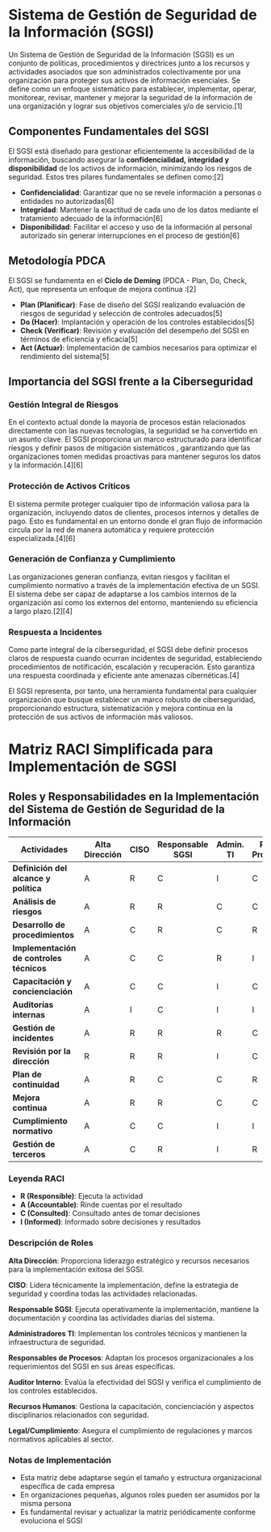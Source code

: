 # Sistema de Gestión de Seguridad de la Información (SGSI)

Un Sistema de Gestión de Seguridad de la Información (SGSI) es un conjunto de políticas, procedimientos y directrices junto a los recursos y actividades asociados que son administrados colectivamente por una organización para proteger sus activos de información esenciales. Se define como un enfoque sistemático para establecer, implementar, operar, monitorear, revisar, mantener y mejorar la seguridad de la información de una organización y lograr sus objetivos comerciales y/o de servicio.[1]

## Componentes Fundamentales del SGSI

El SGSI está diseñado para gestionar eficientemente la accesibilidad de la información, buscando asegurar la **confidencialidad, integridad y disponibilidad** de los activos de información, minimizando los riesgos de seguridad. Estos tres pilares fundamentales se definen como:[2]

- **Confidencialidad**: Garantizar que no se revele información a personas o entidades no autorizadas[6]
- **Integridad**: Mantener la exactitud de cada uno de los datos mediante el tratamiento adecuado de la información[6]
- **Disponibilidad**: Facilitar el acceso y uso de la información al personal autorizado sin generar interrupciones en el proceso de gestión[6]

## Metodología PDCA

El SGSI se fundamenta en el **Ciclo de Deming** (PDCA - Plan, Do, Check, Act), que representa un enfoque de mejora continua :[2]

- **Plan (Planificar)**: Fase de diseño del SGSI realizando evaluación de riesgos de seguridad y selección de controles adecuados[5]
- **Do (Hacer)**: Implantación y operación de los controles establecidos[5]
- **Check (Verificar)**: Revisión y evaluación del desempeño del SGSI en términos de eficiencia y eficacia[5]
- **Act (Actuar)**: Implementación de cambios necesarios para optimizar el rendimiento del sistema[5]

## Importancia del SGSI frente a la Ciberseguridad

### Gestión Integral de Riesgos

En el contexto actual donde la mayoría de procesos están relacionados directamente con las nuevas tecnologías, la seguridad se ha convertido en un asunto clave. El SGSI proporciona un marco estructurado para identificar riesgos y definir pasos de mitigación sistemáticos , garantizando que las organizaciones tomen medidas proactivas para mantener seguros los datos y la información.[4][6]

### Protección de Activos Críticos

El sistema permite proteger cualquier tipo de información valiosa para la organización, incluyendo datos de clientes, procesos internos y detalles de pago. Esto es fundamental en un entorno donde el gran flujo de información circula por la red de manera automática y requiere protección especializada.[4][6]

### Generación de Confianza y Cumplimiento

Las organizaciones generan confianza, evitan riesgos y facilitan el cumplimiento normativo a través de la implementación efectiva de un SGSI. El sistema debe ser capaz de adaptarse a los cambios internos de la organización así como los externos del entorno, manteniendo su eficiencia a largo plazo.[2][4]

### Respuesta a Incidentes

Como parte integral de la ciberseguridad, el SGSI debe definir procesos claros de respuesta cuando ocurran incidentes de seguridad, estableciendo procedimientos de notificación, escalación y recuperación. Esto garantiza una respuesta coordinada y eficiente ante amenazas cibernéticas.[4]

El SGSI representa, por tanto, una herramienta fundamental para cualquier organización que busque establecer un marco robusto de ciberseguridad, proporcionando estructura, sistematización y mejora continua en la protección de sus activos de información más valiosos.

# Matriz RACI Simplificada para Implementación de SGSI

## Roles y Responsabilidades en la Implementación del Sistema de Gestión de Seguridad de la Información

| Actividades | Alta Dirección | CISO | Responsable SGSI | Admin. TI | Resp. Procesos | Auditor Interno | RRHH | Legal/Cumplimiento |
|-------------|----------------|------|------------------|-----------|----------------|-----------------|------|-------------------|
| **Definición del alcance y política** | A | R | C | I | C | I | I | C |
| **Análisis de riesgos** | A | R | R | C | C | I | I | C |
| **Desarrollo de procedimientos** | A | C | R | C | R | I | C | C |
| **Implementación de controles técnicos** | A | C | C | R | I | I | I | I |
| **Capacitación y concienciación** | A | C | C | I | C | I | R | I |
| **Auditorías internas** | A | I | C | I | I | R | I | C |
| **Gestión de incidentes** | A | R | R | R | C | I | C | C |
| **Revisión por la dirección** | R | R | R | I | C | C | I | I |
| **Plan de continuidad** | A | R | C | C | R | I | C | C |
| **Mejora continua** | A | R | R | C | C | C | I | I |
| **Cumplimiento normativo** | A | C | C | I | I | C | I | R |
| **Gestión de terceros** | A | C | R | I | R | I | C | C |

### Leyenda RACI

- **R (Responsible)**: Ejecuta la actividad
- **A (Accountable)**: Rinde cuentas por el resultado
- **C (Consulted)**: Consultado antes de tomar decisiones
- **I (Informed)**: Informado sobre decisiones y resultados

### Descripción de Roles

**Alta Dirección**: Proporciona liderazgo estratégico y recursos necesarios para la implementación exitosa del SGSI.

**CISO**: Lidera técnicamente la implementación, define la estrategia de seguridad y coordina todas las actividades relacionadas.

**Responsable SGSI**: Ejecuta operativamente la implementación, mantiene la documentación y coordina las actividades diarias del sistema.

**Administradores TI**: Implementan los controles técnicos y mantienen la infraestructura de seguridad.

**Responsables de Procesos**: Adaptan los procesos organizacionales a los requerimientos del SGSI en sus áreas específicas.

**Auditor Interno**: Evalúa la efectividad del SGSI y verifica el cumplimiento de los controles establecidos.

**Recursos Humanos**: Gestiona la capacitación, concienciación y aspectos disciplinarios relacionados con seguridad.

**Legal/Cumplimiento**: Asegura el cumplimiento de regulaciones y marcos normativos aplicables al sector.

### Notas de Implementación

- Esta matriz debe adaptarse según el tamaño y estructura organizacional específica de cada empresa
- En organizaciones pequeñas, algunos roles pueden ser asumidos por la misma persona
- Es fundamental revisar y actualizar la matriz periódicamente conforme evoluciona el SGSI
